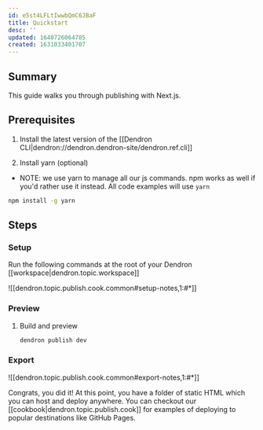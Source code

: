 ```yaml
---
id: e5st4LFLtIwwbQmC6JBaF
title: Quickstart
desc: ''
updated: 1640726064785
created: 1631033401707
---
```


## Summary 

This guide walks you through publishing with Next.js. 

<!-- - NOTE: if you are migrating from 11ty publishing, please read the [[migration guide|dendron://dendron.dendron-site/dendron.topic.publish.migration]] for changes. -->

## Prerequisites
1. Install the latest version of the [[Dendron CLI|dendron://dendron.dendron-site/dendron.ref.cli]]

1. Install yarn (optional)

- NOTE: we use yarn to manage all our js commands. npm works as well if you'd rather use it instead. All code examples will use `yarn`

```sh
npm install -g yarn
```

## Steps

### Setup
Run the following commands at the root of your Dendron [[workspace|dendron.topic.workspace]]

![[dendron.topic.publish.cook.common#setup-notes,1:#*]]

### Preview
1. Build and preview
    ```sh
    dendron publish dev
    ```
### Export

![[dendron.topic.publish.cook.common#export-notes,1:#*]]

Congrats, you did it! At this point, you have a folder of static HTML which you can host and deploy anywhere. You can checkout our [[cookbook|dendron.topic.publish.cook]] for examples of deploying to popular destinations like GitHub Pages.
